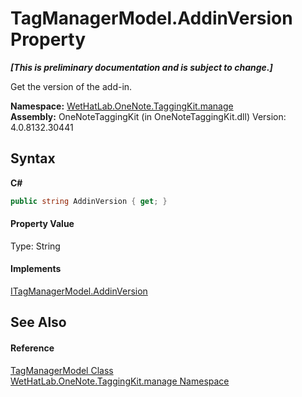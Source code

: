 # TagManagerModel.AddinVersion Property 
 _**\[This is preliminary documentation and is subject to change.\]**_

Get the version of the add-in.

**Namespace:**&nbsp;<a href="6c09c3a7-2ecd-33d5-2ed0-acefd996500f">WetHatLab.OneNote.TaggingKit.manage</a><br />**Assembly:**&nbsp;OneNoteTaggingKit (in OneNoteTaggingKit.dll) Version: 4.0.8132.30441

## Syntax

**C#**<br />
``` C#
public string AddinVersion { get; }
```


#### Property Value
Type: String

#### Implements
<a href="126ae3e7-58b8-10a6-7dbe-587c5ecd1d06">ITagManagerModel.AddinVersion</a><br />

## See Also


#### Reference
<a href="0501014e-b454-6ea6-53dd-ea5cf4e8e537">TagManagerModel Class</a><br /><a href="6c09c3a7-2ecd-33d5-2ed0-acefd996500f">WetHatLab.OneNote.TaggingKit.manage Namespace</a><br />